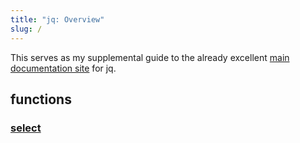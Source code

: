 ```yaml
---
title: "jq: Overview"
slug: /
---
```


This serves as my supplemental guide to the already excellent
[main documentation site](https://stedolan.github.io/jq/manual/) for jq.

## functions
### [select](jq/select)
